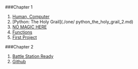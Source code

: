 ###Chapter 1
1. [Human, Computer](./one/human_meet_computer_1.md)
2. [Python: The Holy Grail](./one/ python_the_holy_grail_2.md)
3. [NO MAGIC HERE](./one/no_magic_here_3.md)
4. [Functions](./one/function_of_the_mind_4.md)
5. [First Project](./one/first_project_5.md)

###Chapter 2
1. [Battle Station Ready](./two/battle_station_1.md)
2. [Github](./two/github_2.md)

